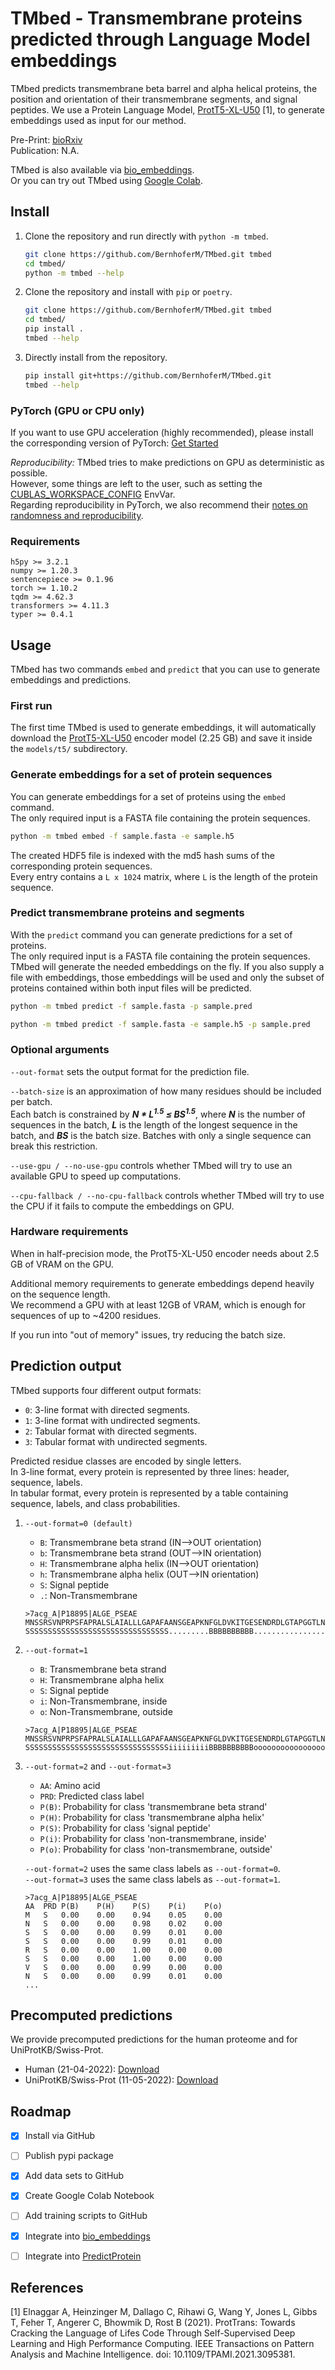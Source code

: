 # TMbed - Transmembrane proteins predicted through Language Model embeddings

TMbed predicts transmembrane beta barrel and alpha helical proteins, the position and orientation of their transmembrane segments, and signal peptides.
We use a Protein Language Model, [ProtT5-XL-U50](https://github.com/agemagician/ProtTrans) [1], to generate embeddings used as input for our method.

Pre-Print: [bioRxiv](https://doi.org/10.1101/2022.06.12.495804)\
Publication: N.A.

TMbed is also available via [bio_embeddings](https://github.com/sacdallago/bio_embeddings).\
Or you can try out TMbed using [Google Colab](https://colab.research.google.com/drive/1FbT2rQHYT67NNHCrGw4t0WMEHCY9lqR2?usp=sharing).


## Install

1. Clone the repository and run directly with `python -m tmbed`.

    ```bash
    git clone https://github.com/BernhoferM/TMbed.git tmbed
    cd tmbed/
    python -m tmbed --help
    ```

2. Clone the repository and install with `pip` or `poetry`.

    ```bash
    git clone https://github.com/BernhoferM/TMbed.git tmbed
    cd tmbed/
    pip install .
    tmbed --help
    ```

3. Directly install from the repository.

    ```bash
    pip install git+https://github.com/BernhoferM/TMbed.git
    tmbed --help
    ```


### PyTorch (GPU or CPU only)

If you want to use GPU acceleration (highly recommended), please install the corresponding version of PyTorch: [Get Started](https://pytorch.org/get-started/locally/)

*Reproducibility:* TMbed tries to make predictions on GPU as deterministic as possible.\
However, some things are left to the user, such as setting the [CUBLAS_WORKSPACE_CONFIG](https://docs.nvidia.com/cuda/cublas/index.html#cublasApi_reproducibility) EnvVar.\
Regarding reproducibility in PyTorch, we also recommend their [notes on randomness and reproducibility](https://pytorch.org/docs/stable/notes/randomness.html#reproducibility).


### Requirements
```
h5py >= 3.2.1
numpy >= 1.20.3
sentencepiece >= 0.1.96
torch >= 1.10.2
tqdm >= 4.62.3
transformers >= 4.11.3
typer >= 0.4.1
```


## Usage

TMbed has two commands `embed` and `predict` that you can use to generate embeddings and predictions.


### First run

The first time TMbed is used to generate embeddings, it will automatically download the [ProtT5-XL-U50](https://huggingface.co/Rostlab/prot_t5_xl_half_uniref50-enc) encoder model (2.25 GB) and save it inside the `models/t5/` subdirectory.


### Generate embeddings for a set of protein sequences

You can generate embeddings for a set of proteins using the `embed` command.\
The only required input is a FASTA file containing the protein sequences.

```bash
python -m tmbed embed -f sample.fasta -e sample.h5
```

The created HDF5 file is indexed with the md5 hash sums of the corresponding protein sequences.\
Every entry contains a `L x 1024` matrix, where `L` is the length of the protein sequence.


### Predict transmembrane proteins and segments

With the `predict` command you can generate predictions for a set of proteins.\
The only required input is a FASTA file containing the protein sequences. TMbed will generate the needed embeddings on the fly. If you also supply a file with embeddings, those embeddings will be used and only the subset of proteins contained within both input files will be predicted.

```bash
python -m tmbed predict -f sample.fasta -p sample.pred
```

```bash
python -m tmbed predict -f sample.fasta -e sample.h5 -p sample.pred
```


### Optional arguments

`--out-format` sets the output format for the prediction file.

`--batch-size` is an approximation of how many residues should be included per batch.\
Each batch is constrained by ***N \* L<sup>1.5</sup> &le; BS<sup>1.5</sup>***, where ***N*** is the number of sequences in the batch, ***L*** is the length of the longest sequence in the batch, and ***BS*** is the batch size. Batches with only a single sequence can break this restriction.

`--use-gpu / --no-use-gpu` controls whether TMbed will try to use an available GPU to speed up computations.

`--cpu-fallback / --no-cpu-fallback` controls whether TMbed will try to use the CPU if it fails to compute the embeddings on GPU.


### Hardware requirements

When in half-precision mode, the ProtT5-XL-U50 encoder needs about 2.5 GB of VRAM on the GPU.

Additional memory requirements to generate embeddings depend heavily on the sequence length.\
We recommend a GPU with at least 12GB of VRAM, which is enough for sequences of up to \~4200 residues.

If you run into "out of memory" issues, try reducing the batch size.


## Prediction output

TMbed supports four different output formats:
- `0`: 3-line format with directed segments.
- `1`: 3-line format with undirected segments.
- `2`: Tabular format with directed segments.
- `3`: Tabular format with undirected segments.

Predicted residue classes are encoded by single letters.\
In 3-line format, every protein is represented by three lines: header, sequence, labels.\
In tabular format, every protein is represented by a table containing sequence, labels, and class probabilities.

1. `--out-format=0 (default)`

    - `B`: Transmembrane beta strand (IN-->OUT orientation)
    - `b`: Transmembrane beta strand (OUT-->IN orientation)
    - `H`: Transmembrane alpha helix (IN-->OUT orientation)
    - `h`: Transmembrane alpha helix (OUT-->IN orientation)
    - `S`: Signal peptide
    - `.`: Non-Transmembrane

    ```
    >7acg_A|P18895|ALGE_PSEAE
    MNSSRSVNPRPSFAPRALSLAIALLLGAPAFAANSGEAPKNFGLDVKITGESENDRDLGTAPGGTLNDIGIDLRPWAFGQWGDWSAYFMGQAVAATDTIETDTLQSDTDDGNNSRNDGREPDKSYLAAREFWVDYAGLTAYPGEHLRFGRQRLREDSGQWQDTNIEALNWSFETTLLNAHAGVAQRFSEYRTDLDELAPEDKDRTHVFGDISTQWAPHHRIGVRIHHADDSGHLRRPGEEVDNLDKTYTGQLTWLGIEATGDAYNYRSSMPLNYWASATWLTGDRDNLTTTTVDDRRIATGKQSGDVNAFGVDLGLRWNIDEQWKAGVGYARGSGGGKDGEEQFQQTGLESNRSNFTGTRSRVHRFGEAFRGELSNLQAATLFGSWQLREDYDASLVYHKFWRVDDDSDIGTSGINAALQPGEKDIGQELDLVVTKYFKQGLLPASMSQYVDEPSALIRFRGGLFKPGDAYGPGTDSTMHRAFVDFIWRF
    SSSSSSSSSSSSSSSSSSSSSSSSSSSSSSSS.........BBBBBBBBBB.................bbbbbbbbbbb.....BBBBBBBBBB...............................bbbbbbbbbb.........BBBBBB...............bbbbbbbb....BBBBBBBB....................bbbbbbbb......BBBBBBBB..........................bbbbbbbb..........BBBBBBBBBB............................bbbbbbbbbb.....BBBBBBBB..............................................bbbbbbbbb.....BBBBBBBB............................bbbbbbbbb..................BBBBBBBBBB...............bbbbbbbbb.
    ```

2. `--out-format=1`

    - `B`: Transmembrane beta strand
    - `H`: Transmembrane alpha helix
    - `S`: Signal peptide
    - `i`: Non-Transmembrane, inside
    - `o`: Non-Transmembrane, outside

    ```
    >7acg_A|P18895|ALGE_PSEAE
    MNSSRSVNPRPSFAPRALSLAIALLLGAPAFAANSGEAPKNFGLDVKITGESENDRDLGTAPGGTLNDIGIDLRPWAFGQWGDWSAYFMGQAVAATDTIETDTLQSDTDDGNNSRNDGREPDKSYLAAREFWVDYAGLTAYPGEHLRFGRQRLREDSGQWQDTNIEALNWSFETTLLNAHAGVAQRFSEYRTDLDELAPEDKDRTHVFGDISTQWAPHHRIGVRIHHADDSGHLRRPGEEVDNLDKTYTGQLTWLGIEATGDAYNYRSSMPLNYWASATWLTGDRDNLTTTTVDDRRIATGKQSGDVNAFGVDLGLRWNIDEQWKAGVGYARGSGGGKDGEEQFQQTGLESNRSNFTGTRSRVHRFGEAFRGELSNLQAATLFGSWQLREDYDASLVYHKFWRVDDDSDIGTSGINAALQPGEKDIGQELDLVVTKYFKQGLLPASMSQYVDEPSALIRFRGGLFKPGDAYGPGTDSTMHRAFVDFIWRF
    SSSSSSSSSSSSSSSSSSSSSSSSSSSSSSSSiiiiiiiiiBBBBBBBBBBoooooooooooooooooBBBBBBBBBBBiiiiiBBBBBBBBBBoooooooooooooooooooooooooooooooBBBBBBBBBBiiiiiiiiiBBBBBBoooooooooooooooBBBBBBBBiiiiBBBBBBBBooooooooooooooooooooBBBBBBBBiiiiiiBBBBBBBBooooooooooooooooooooooooooBBBBBBBBiiiiiiiiiiBBBBBBBBBBooooooooooooooooooooooooooooBBBBBBBBBBiiiiiBBBBBBBBooooooooooooooooooooooooooooooooooooooooooooooBBBBBBBBBiiiiiBBBBBBBBooooooooooooooooooooooooooooBBBBBBBBBiiiiiiiiiiiiiiiiiiBBBBBBBBBBoooooooooooooooBBBBBBBBBi
    ```

2. `--out-format=2` and `--out-format=3`

    - `AA`: Amino acid
    - `PRD`: Predicted class label
    - `P(B)`: Probability for class 'transmembrane beta strand'
    - `P(H)`: Probability for class 'transmembrane alpha helix'
    - `P(S)`: Probability for class 'signal peptide'
    - `P(i)`: Probability for class 'non-transmembrane, inside'
    - `P(o)`: Probability for class 'non-transmembrane, outside'

    `--out-format=2` uses the same class labels as `--out-format=0`.\
    `--out-format=3` uses the same class labels as `--out-format=1`.

    ```
    >7acg_A|P18895|ALGE_PSEAE
    AA  PRD P(B)    P(H)    P(S)    P(i)    P(o)
    M   S   0.00    0.00    0.94    0.05    0.00
    N   S   0.00    0.00    0.98    0.02    0.00
    S   S   0.00    0.00    0.99    0.01    0.00
    S   S   0.00    0.00    0.99    0.01    0.00
    R   S   0.00    0.00    1.00    0.00    0.00
    S   S   0.00    0.00    1.00    0.00    0.00
    V   S   0.00    0.00    0.99    0.00    0.00
    N   S   0.00    0.00    0.99    0.01    0.00
    ...
    ```


## Precomputed predictions

We provide precomputed predictions for the human proteome and for UniProtKB/Swiss-Prot.

- Human (21-04-2022): [Download](https://rostlab.org/public/tmbed/predictions/human_210422_tmbed.tar.gz)
- UniProtKB/Swiss-Prot (11-05-2022): [Download](https://rostlab.org/public/tmbed/predictions/swissprot_110522_tmbed.tar.gz)


## Roadmap

- [x] Install via GitHub
- [ ] Publish pypi package
- [x] Add data sets to GitHub
- [x] Create Google Colab Notebook
- [ ] Add training scripts to GitHub
- [x] Integrate into [bio_embeddings](https://github.com/sacdallago/bio_embeddings)
- [ ] Integrate into [PredictProtein](https://predictprotein.org/)


## References

[1] Elnaggar A, Heinzinger M, Dallago C, Rihawi G, Wang Y, Jones L, Gibbs T, Feher T, Angerer C, Bhowmik D, Rost B (2021). ProtTrans: Towards Cracking the Language of Lifes Code Through Self-Supervised Deep Learning and High Performance Computing. IEEE Transactions on Pattern Analysis and Machine Intelligence. doi: 10.1109/TPAMI.2021.3095381.
